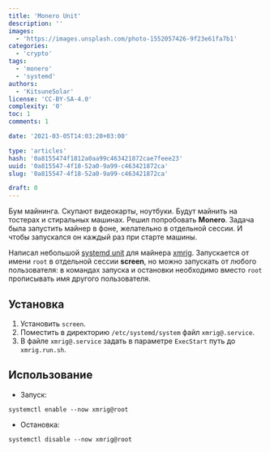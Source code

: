 ```yaml
---
title: 'Monero Unit'
description: ''
images:
  - 'https://images.unsplash.com/photo-1552057426-9f23e61fa7b1'
categories:
  - 'crypto'
tags:
  - 'monero'
  - 'systemd'
authors:
  - 'KitsuneSolar'
license: 'CC-BY-SA-4.0'
complexity: '0'
toc: 1
comments: 1

date: '2021-03-05T14:03:20+03:00'

type: 'articles'
hash: '0a8155474f1812a0aa99c463421872cae7feee23'
uuid: '0a815547-4f18-52a0-9a99-c463421872ca'
slug: '0a815547-4f18-52a0-9a99-c463421872ca'

draft: 0
---
```


Бум майнинга. Скупают видеокарты, ноутбуки. Будут майнить на тостерах и стиральных машинах. Решил попробовать **Monero**. Задача была запустить майнер в фоне, желательно в отдельной сессии. И чтобы запускался он каждый раз при старте машины.

<!--more-->

Написал небольшой [systemd unit](https://github.com/KitsuneSolar/xmrig-systemd) для майнера [xmrig](https://github.com/search?q=xmrig). Запускается от имени `root` в отдельной сессии **screen**, но можно запускать от любого пользователя: в командах запуска и остановки необходимо вместо `root` прописывать имя другого пользователя.

## Установка

1. Установить `screen`.
2. Поместить в директорию `/etc/systemd/system` файл `xmrig@.service`.
3. В файле `xmrig@.service` задать в параметре `ExecStart` путь до `xmrig.run.sh`.

## Использование

- Запуск:

```terminal {os="linux", mode="root"}
systemctl enable --now xmrig@root
```

- Остановка:

```terminal {os="linux", mode="root"}
systemctl disable --now xmrig@root
```
